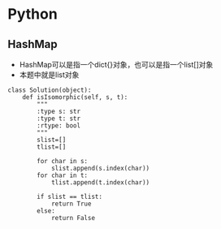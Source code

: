 # Python

## HashMap
- HashMap可以是指一个dict{}对象，也可以是指一个list[]对象
- 本题中就是list对象
```
class Solution(object):
    def isIsomorphic(self, s, t):
        """
        :type s: str
        :type t: str
        :rtype: bool
        """
        slist=[]
        tlist=[]

        for char in s:
            slist.append(s.index(char))
        for char in t:
            tlist.append(t.index(char))

        if slist == tlist:
            return True
        else:
            return False
```
